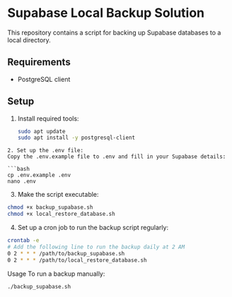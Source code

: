 # Supabase Local Backup Solution

This repository contains a script for backing up Supabase databases to a local directory.

## Requirements

- PostgreSQL client

## Setup

1. Install required tools:
   ```bash
   sudo apt update
   sudo apt install -y postgresql-client
```
2. Set up the .env file:
Copy the .env.example file to .env and fill in your Supabase details:

```bash
cp .env.example .env
nano .env
```

3. Make the script executable:
```bash
chmod +x backup_supabase.sh
chmod +x local_restore_database.sh

```
4. Set up a cron job to run the backup script regularly:
```bash
crontab -e
# Add the following line to run the backup daily at 2 AM
0 2 * * * /path/to/backup_supabase.sh
0 2 * * * /path/to/local_restore_database.sh
```

Usage
To run a backup manually:
```bash
./backup_supabase.sh
```
